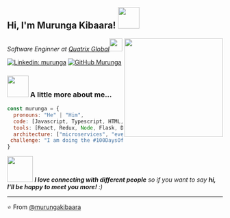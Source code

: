 <!-- ### Hi there 👋 -->

<!--
**MurungaKibaara/murungakibaara** is a ✨ _special_ ✨ repository because its `README.md` (this file) appears on your GitHub profile.

Here are some ideas to get you started:

- 🔭 I’m currently working on ...
- 🌱 I’m currently learning ...
- 👯 I’m looking to collaborate on ...
- 🤔 I’m looking for help with ...
- 💬 Ask me about ...
- 📫 How to reach me: ...
- 😄 Pronouns: ...
- ⚡ Fun fact: ...
-->

<h2> Hi, I'm Murunga Kibaara! <img src="https://media.giphy.com/media/mGcNjsfWAjY5AEZNw6/giphy.gif" width="50"></h2>
<img align='right' src="https://media.giphy.com/media/ieyl9zmCjO4b4t6qoY/giphy.gif" width="230">
<p><em>Software Enginner at <a href="http://www.quatrixglobal.com">Quatrix Global</a><img src="https://media.giphy.com/media/fYSnHlufseco8Fh93Z/giphy.gif" width="30">
</em></p>

[![Linkedin: murunga](https://img.shields.io/badge/-murungakibaara-blue?style=flat-square&logo=Linkedin&logoColor=white&link=https://www.linkedin.com/in/murunga/)](https://www.linkedin.com/in/murunga/)
[![GitHub Murunga](https://img.shields.io/github/followers/murungakibaara?label=follow&style=social)](https://github.com/murungakibaara)


### <img src="https://media.giphy.com/media/VgCDAzcKvsR6OM0uWg/giphy.gif" width="50"> A little more about me...  

```javascript
const murunga = {
  pronouns: "He" | "Him",
  code: [Javascript, Typescript, HTML, CSS, Dart, Python],
  tools: [React, Redux, Node, Flask, Django, Flutter, Docker],
  architecture: ["microservices", "event-driven", "design system pattern"],
 challenge: "I am doing the #100DaysOfCode challenge focused on react and typescript"
}
```

<img src="https://media.giphy.com/media/LnQjpWaON8nhr21vNW/giphy.gif" width="60"> <em><b>I love connecting with different people</b> so if you want to say <b>hi, I'll be happy to meet you more!</b> :)</em>

---

⭐️ From [@murungakibaara](https://github.com/murungakibaara)
